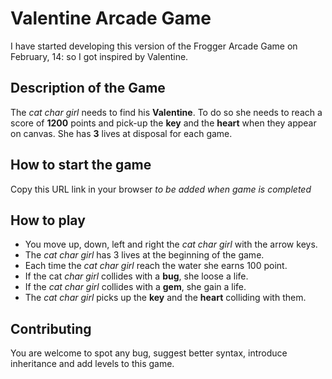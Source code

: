 # Valentine Arcade Game
I have started developing this version of the Frogger Arcade Game on February, 14: so I got inspired by Valentine.

## Description of the Game
The _cat char girl_ needs to find his **Valentine**. To do so she needs to reach a score of **1200** points and pick-up the **key** and the **heart** when they appear on canvas. She has **3** lives at disposal for each game.

## How to start the game
Copy this URL link in your browser
_to be added when game is completed_

## How to play
* You move up, down, left and right the _cat char girl_ with the arrow keys.
* The _cat char girl_ has 3 lives at the beginning of the game.
* Each time the _cat char girl_ reach the water she earns 100 point.
* If the cat _char girl_ collides with a **bug**, she loose a life.
* If the _cat char girl_ collides with a **gem**, she gain a life.
* The _cat char girl_ picks up the **key** and the **heart** colliding with them.

## Contributing
You are welcome to spot any bug, suggest better syntax, introduce inheritance and add levels to this game.